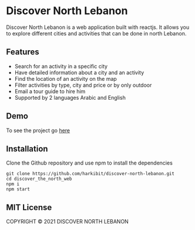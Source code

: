 # Discover North Lebanon

Discover North Lebanon is a web application built with reactjs. It allows you to explore different cities and activities that can be done in north Lebanon.

## Features

- Search for an activity in a specific city
- Have detailed information about a city and an activity
- Find the location of an activity on the map
- Filter activities by type, city and price or by only outdoor
- Email a tour guide to hire him
- Supported by 2 languages Arabic and English

## Demo

To see the project go [here](https://discover-north-lebanon.netlify.app/)

## Installation

Clone the Github repository and use npm to install the dependencies

```
git clone https://github.com/harkibit/discover-north-lebanon.git
cd discover_the_north_web
npm i
npm start
```

## MIT License

COPYRIGHT © 2021 DISCOVER NORTH LEBANON

